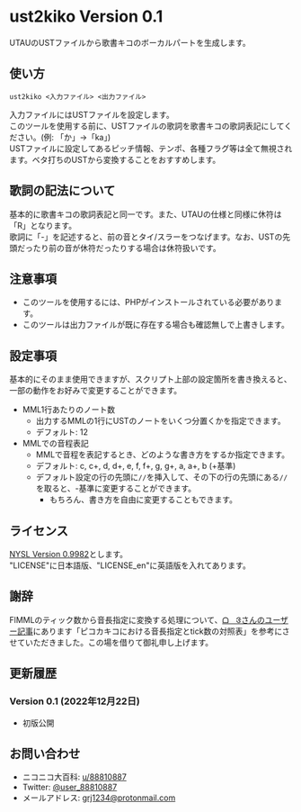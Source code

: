 # ust2kiko Version 0.1

UTAUのUSTファイルから歌書キコのボーカルパートを生成します。  

## 使い方
`ust2kiko <入力ファイル> <出力ファイル>`  
  
入力ファイルにはUSTファイルを設定します。  
このツールを使用する前に、USTファイルの歌詞を歌書キコの歌詞表記にしてください。(例: 「か」→「ka」)  
USTファイルに設定してあるピッチ情報、テンポ、各種フラグ等は全て無視されます。ベタ打ちのUSTから変換することをおすすめします。  

## 歌詞の記法について
基本的に歌書キコの歌詞表記と同一です。また、UTAUの仕様と同様に休符は「R」となります。  
歌詞に「-」を記述すると、前の音とタイ/スラーをつなげます。なお、USTの先頭だったり前の音が休符だったりする場合は休符扱いです。  

## 注意事項
- このツールを使用するには、PHPがインストールされている必要があります。
- このツールは出力ファイルが既に存在する場合も確認無しで上書きします。

## 設定事項
基本的にそのまま使用できますが、スクリプト上部の設定箇所を書き換えると、一部の動作をお好みで変更することができます。  
- MML1行あたりのノート数
	- 出力するMMLの1行にUSTのノートをいくつ分置くかを指定できます。
	- デフォルト: 12
- MMLでの音程表記
	- MMLで音程を表記するとき、どのような書き方をするか指定できます。
	- デフォルト: c, c+, d, d+, e, f, f+, g, g+, a, a+, b (+基準)
	- デフォルト設定の行の先頭に`//`を挿入して、その下の行の先頭にある`//`を取ると、-基準に変更することができます。
		- もちろん、書き方を自由に変更することもできます。

## ライセンス
[NYSL Version 0.9982](http://www.kmonos.net/nysl/)とします。  
"LICENSE"に日本語版、"LICENSE_en"に英語版を入れてあります。  

## 謝辞
FlMMLのティック数から音長指定に変換する処理について、[ᗝㅤᱝさんのユーザー記事](https://nico.ms/dic/5407677)にあります「ピコカキコにおける音長指定とtick数の対照表」を参考にさせていただきました。この場を借りて御礼申し上げます。  

## 更新履歴
### Version 0.1 (2022年12月22日)
- 初版公開

## お問い合わせ
- ニコニコ大百科: [u/88810887](https://nico.ms/dic/5634924)
- Twitter: [@user_88810887](https://twitter.com/user_88810887)
- メールアドレス: grj1234@protonmail.com
